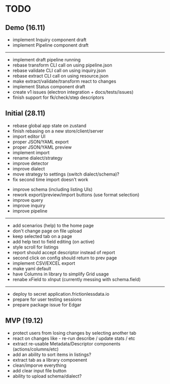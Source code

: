 # TODO

## Demo (16.11)

+ implement Inquiry component draft
+ implement Pipeline component draft
---
+ implement draft pipeline running
+ rebase transform CLI call on using pipeline.json
+ rebase validate CLI call on using inquiry.json
+ rebase extract CLI call on using resource.json
+ make extract/validate/transform react to changes
+ implement Status component draft
+ create v1 issues (electron integration + docs/tests/issues)
+ finish support for fk/check/step descriptors

## Initial (28.11)

+ rebase global app state on zustand
+ finish rebasing on a new store/client/server
+ import editor UI
+ proper JSON/YAML export
+ proper JSON/YAML preview
+ implement import
+ rename dialect/strategy
+ improve detector
+ improve dialect
+ move strategy to settings (switch dialect/schema)?
+ fix second time import doesn't work
- improve schema (including listing UIs)
- rework export/preview/import buttons (use format selection)
- improve query
- improve inquiry
- improve pipeline
- ---
- add scenarios (help) to the home page
- don't change page on file upload
- keep selected tab on a page
- add help text to field editing (on active)
- style scroll for listings
- report should accept descriptor instead of report
- second click on config should return to prev page
- implement CSV/EXCEL export
- make yaml default
- have Columns in library to simplify Grid usage
- renabe xField to xInput (currently messing with schema.field)
- ---
- deploy to secret application.frictionlessdata.io
- prepare for user testing sessions
- prepare package issue for Edgar

## MVP (19.12)

- protect users from losing changes by selecting another tab
- react on changes like - re-run describe / update stats / etc
- extract re-usable Metadata/Descriptor components (actions/columns/etc)
- add an ability to sort items in listings?
- extract tab as a library compoenent
- clean/imporve everything
- add clear input file button
- ability to upload schema/dialect?
